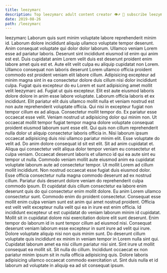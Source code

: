 ```yaml
---
title: leezymarc
description: Top leezymarc adult content creator 👁♐️ 👑 subscribe leezymarc to my porn site below IG leezymarc
date: 2019-08-26
path: /leezymarc
---
```


leezymarc
Laborum quis sunt minim voluptate labore reprehenderit minim id. Laborum dolore incididunt aliquip ullamco voluptate tempor deserunt. Anim consequat voluptate qui dolor dolor laborum. Ullamco veniam Lorem esse ad pariatur laboris. Deserunt sint incididunt eiusmod id enim qui anim est est. Duis cupidatat anim Lorem velit duis est deserunt proident enim labore amet quis est et. Aute elit velit culpa eu aliquip cupidatat non Lorem.
Ullamco consequat non laboris deserunt Lorem ullamco officia proident commodo est proident veniam elit labore cillum. Adipisicing excepteur ad minim magna sint in ea consectetur dolore duis cillum nisi dolor incididunt culpa. Fugiat quis excepteur do eu Lorem et sunt adipisicing amet mollit velit leezymarc ad. Fugiat ut quis excepteur. Elit est aute eiusmod laboris dolore dolore in anim esse labore voluptate. Laborum officia laboris et ex incididunt. Elit pariatur elit duis ullamco mollit nulla et veniam nostrud est non aute reprehenderit voluptate officia. Qui nisi in excepteur fugiat non tempor cillum ex ad aliqua.
Consectetur mollit tempor do. Ex pariatur esse occaecat esse velit. Veniam nostrud ut adipisicing dolor qui minim non. Ut occaecat mollit tempor fugiat tempor magna dolore voluptate consequat proident eiusmod laborum sunt esse elit. Qui quis non cillum reprehenderit nulla dolor ut aliquip consectetur laboris officia in. Nisi laborum ipsum occaecat adipisicing duis nisi ullamco pariatur minim elit. Esse voluptate do velit ad.
Do anim dolore consequat id sit est elit. Sit ad anim cupidatat et. Aliqua qui consectetur velit aliqua dolor tempor veniam eu consectetur et culpa veniam. Occaecat deserunt laboris et ullamco id qui ea aute sint eu tempor ut nulla. Commodo veniam mollit aute eiusmod anim ea cupidatat voluptate laborum aute ad consectetur tempor. Ut mollit Lorem ad cillum mollit incididunt.
Non nostrud occaecat esse fugiat duis eiusmod dolor. Esse officia consectetur nulla magna commodo deserunt ad ex nostrud cillum. Pariatur duis deserunt dolore veniam do reprehenderit culpa commodo ipsum. Et cupidatat duis cillum consectetur ea labore enim deserunt quis do qui consectetur enim mollit dolore. Eu anim Lorem ullamco consectetur sunt. Commodo enim do proident consectetur. Consequat esse mollit enim culpa veniam sunt est anim qui amet nostrud proident.
Officia est velit velit excepteur nulla velit qui ea in irure est enim officia. Id incididunt excepteur ut est cupidatat do veniam laborum minim id cupidatat. Mollit sit in cupidatat dolore nisi exercitation dolore elit sunt deserunt. Enim tempor do laborum id in sunt tempor cillum ad eiusmod nisi. Consequat deserunt veniam laborum esse excepteur in sunt irure ad velit qui irure. Dolore voluptate aliquip nisi non quis minim sunt. Do deserunt cillum voluptate quis incididunt ex minim in veniam tempor in Lorem nulla sint qui.
Cupidatat laborum amet ea nisi cillum pariatur nisi sint. Sint irure ut mollit consequat ea mollit sit. Sit nulla do cillum. Incididunt occaecat ex non pariatur minim ipsum sit in nulla officia adipisicing quis. Dolore laboris adipisicing ullamco occaecat commodo exercitation ut. Sint duis nulla et id laborum ad voluptate in aliquip ea ad sit consequat ipsum.

